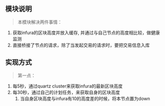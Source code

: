 ## 模块说明 ##

> 本模块解决两件事情：
1. 获取infura的区块高度并放入缓存, 并通过与自己节点的高度相比较，做健康监测
2. 直接桥接了节点的请求，除了当发起交易的请求时，要把交易信息入库

## 实现方式 ##

> 第一点：
1. 每5秒，通过quartz cluster来获取infura的最新区块高度
2. 每30秒，通过自己的计划任务，来获取自身的区块高度
    1. 当自身区块高度与infura有10的高度差的时候，将本节点置为down